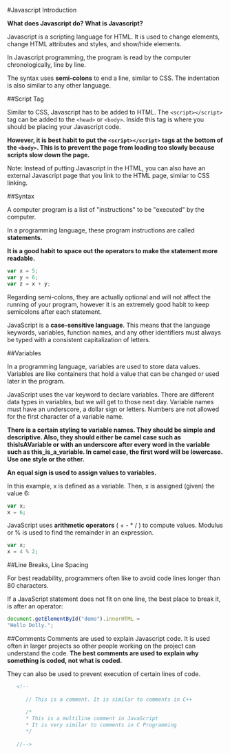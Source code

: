 #Javascript Introduction

__What does Javascript do? What is Javascript?__

Javascript is a scripting language for HTML. It is used to change elements, change HTML attributes and styles, and show/hide elements.

In Javascript programming, the program is read by the computer chronologically, line by line.

The syntax uses __semi-colons__ to end a line, similar to CSS. The indentation is also similar to any other language.

##Script Tag

Similar to CSS, Javascript has to be added to HTML. The ```<script></script>``` tag can be added to the ```<head>``` or ```<body>```. Inside this tag is where you should be placing your Javascript code.

__However, it is best habit to put the ```<script></script>``` tags at the bottom of the ```<body>```. This is to prevent the page from loading too slowly because scripts slow down the page.__

Note: Instead of putting Javascript in the HTML, you can also have an external Javascript page that you link to the HTML page, similar to CSS linking.

##Syntax

A computer program is a list of "instructions" to be "executed" by the computer.

In a programming language, these program instructions are called __statements.__

__It is a good habit to space out the operators to make the statement more readable.__

```js
var x = 5;
var y = 6;
var z = x + y;
```

Regarding semi-colons, they are actually optional and will not affect the running of your program, however it is an extremely good habit to keep semicolons after each statement.

JavaScript is a __case-sensitive language__. This means that the language keywords, variables, function names, and any other identifiers must always be typed with a consistent capitalization of letters.

##Variables

In a programming language, variables are used to store data values. Variables are like containers that hold a value that can be changed or used later in the program.

JavaScript uses the var keyword to declare variables. There are different data types in variables, but we will get to those next day. Variable names must have an underscore, a dollar sign or letters. Numbers are not allowed for the first character of a variable name.

__There is a certain styling to variable names. They should be simple and descriptive. Also, they should either be camel case such as thisIsAVariable or with an underscore after every word in the variable such as this_is_a_variable. In camel case, the first word will be lowercase. Use one style or the other.__

__An equal sign is used to assign values to variables.__

In this example, x is defined as a variable. Then, x is assigned (given) the value 6:

```js
var x;
x = 6;
```

JavaScript uses __arithmetic operators__ ( + - *  / ) to compute values. Modulus or % is used to find the remainder in an expression.

```js
var x;
x = 4 % 2;
```

##Line Breaks, Line Spacing

For best readability, programmers often like to avoid code lines longer than 80 characters.

If a JavaScript statement does not fit on one line, the best place to break it, is after an operator:
```js
document.getElementById("demo").innerHTML =
"Hello Dolly.";
```

##Comments
Comments are used to explain Javascript code. It is used often in larger projects so other people working on the project can understand the code. __The best comments are used to explain why something is coded, not what is coded.__

They can also be used to prevent execution of certain lines of code.
```html
   <!--
   
      // This is a comment. It is similar to comments in C++
   
      /*
      * This is a multiline comment in JavaScript
      * It is very similar to comments in C Programming
      */
   
   //-->
```
